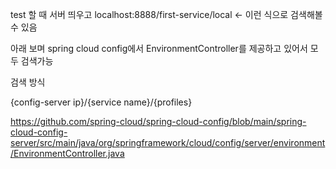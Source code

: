 test 할 때 서버 띄우고 localhost:8888/first-service/local <- 이런 식으로 검색해볼 수 있음

아래 보며 spring cloud config에서 EnvironmentController를 제공하고 있어서 모두 검색가능

검색 방식


{config-server ip}/{service name}/{profiles}


https://github.com/spring-cloud/spring-cloud-config/blob/main/spring-cloud-config-server/src/main/java/org/springframework/cloud/config/server/environment/EnvironmentController.java
